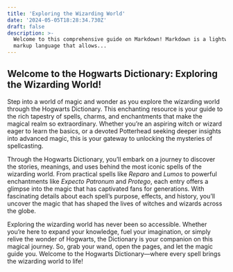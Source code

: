 ```yaml
---
title: 'Exploring the Wizarding World'
date: '2024-05-05T18:28:34.730Z'
draft: false
description: >-
  Welcome to this comprehensive guide on Markdown! Markdown is a lightweight
  markup language that allows...
---
```

## Welcome to the Hogwarts Dictionary: Exploring the Wizarding World!

Step into a world of magic and wonder as you explore the wizarding world through the Hogwarts Dictionary. This enchanting resource is your guide to the rich tapestry of spells, charms, and enchantments that make the magical realm so extraordinary. Whether you’re an aspiring witch or wizard eager to learn the basics, or a devoted Potterhead seeking deeper insights into advanced magic, this is your gateway to unlocking the mysteries of spellcasting.  

Through the Hogwarts Dictionary, you’ll embark on a journey to discover the stories, meanings, and uses behind the most iconic spells of the wizarding world. From practical spells like *Reparo* and *Lumos* to powerful enchantments like *Expecto Patronum* and *Protego*, each entry offers a glimpse into the magic that has captivated fans for generations. With fascinating details about each spell’s purpose, effects, and history, you’ll uncover the magic that has shaped the lives of witches and wizards across the globe.  

Exploring the wizarding world has never been so accessible. Whether you’re here to expand your knowledge, fuel your imagination, or simply relive the wonder of Hogwarts, the Dictionary is your companion on this magical journey. So, grab your wand, open the pages, and let the magic guide you. Welcome to the Hogwarts Dictionary—where every spell brings the wizarding world to life!  